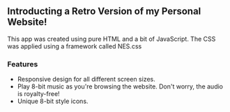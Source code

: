 ## Introducting a Retro Version of my Personal Website!

This app was created using pure HTML and a bit of JavaScript. The CSS was applied using a framework called NES.css

### Features
- Responsive design for all different screen sizes.
- Play 8-bit music as you're browsing the website. Don't worry, the audio is royalty-free!
- Unique 8-bit style icons.